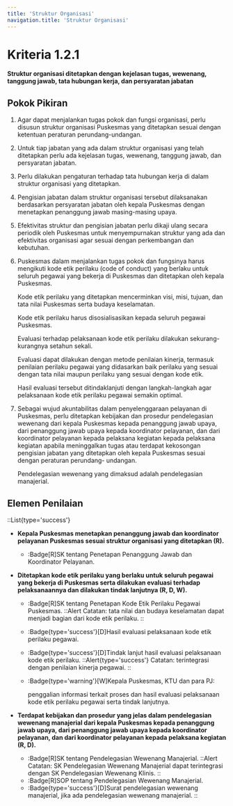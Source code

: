 ```yaml
---
title: 'Struktur Organisasi'
navigation.title: 'Struktur Organisasi'
---
```


# Kriteria 1.2.1 
**Struktur organisasi ditetapkan dengan kejelasan tugas, wewenang, tanggung jawab, tata hubungan kerja, dan persyaratan jabatan** 

## Pokok Pikiran 

1. Agar dapat menjalankan tugas pokok dan fungsi organisasi, perlu disusun struktur organisasi Puskesmas yang ditetapkan sesuai dengan ketentuan peraturan perundang-undangan. 
2. Untuk tiap jabatan yang ada dalam struktur organisasi yang telah ditetapkan perlu ada kejelasan tugas, wewenang, tanggung jawab, dan persyaratan jabatan. 
3. Perlu dilakukan pengaturan terhadap tata hubungan kerja di dalam struktur organisasi yang ditetapkan. 
4. Pengisian jabatan dalam struktur organisasi tersebut dilaksanakan berdasarkan persyaratan jabatan oleh kepala Puskesmas dengan menetapkan penanggung jawab masing-masing upaya. 
5. Efektivitas struktur dan pengisian jabatan perlu dikaji ulang secara periodik oleh Puskesmas untuk menyempurnakan struktur yang ada dan efektivitas organisasi agar sesuai dengan perkembangan dan kebutuhan. 
6. Puskesmas dalam menjalankan tugas pokok dan fungsinya harus mengikuti kode etik perilaku (code of conduct) yang berlaku untuk seluruh pegawai yang bekerja di Puskesmas dan ditetapkan oleh kepala Puskesmas. 

    Kode etik perilaku yang ditetapkan mencerminkan visi, misi, tujuan, dan tata nilai Puskesmas serta budaya keselamatan. 

    Kode etik perilaku harus disosialisasikan kepada seluruh pegawai Puskesmas. 

    Evaluasi terhadap pelaksanaan kode etik perilaku dilakukan sekurang-kurangnya setahun sekali. 

    Evaluasi dapat dilakukan dengan metode penilaian kinerja, termasuk penilaian perilaku pegawai yang didasarkan baik perilaku yang sesuai dengan tata nilai maupun perilaku yang sesuai dengan kode etik. 

    Hasil evaluasi tersebut ditindaklanjuti dengan langkah-langkah agar pelaksanaan kode etik perilaku pegawai semakin optimal. 
 
7. Sebagai wujud akuntabilitas dalam penyelenggaraan pelayanan di Puskesmas, perlu ditetapkan kebijakan dan prosedur pendelegasian wewenang dari kepala Puskesmas kepada penanggung jawab upaya, dari penanggung jawab upaya kepada koordinator pelayanan, dan dari koordinator pelayanan kepada pelaksana kegiatan kepada pelaksana kegiatan apabila meninggalkan tugas atau terdapat kekosongan pengisian jabatan yang ditetapkan oleh kepala Puskesmas sesuai dengan peraturan perundang- undangan. 
    
    Pendelegasian wewenang yang dimaksud adalah pendelegasian manajerial. 
 
## Elemen Penilaian
::List{type='success'}
- **Kepala Puskesmas menetapkan penanggung jawab dan koordinator pelayanan Puskesmas sesuai struktur organisasi yang ditetapkan (R).**  

  - :Badge[R]SK tentang Penetapan Penanggung Jawab dan Koordinator Pelayanan. 

- **Ditetapkan kode etik perilaku yang berlaku untuk seluruh pegawai yang bekerja di Puskesmas serta dilakukan evaluasi terhadap pelaksanaannya dan dilakukan tindak lanjutnya (R, D, W).** 

  - :Badge[R]SK tentang Penetapan Kode Etik Perilaku Pegawai Puskesmas. 
    ::Alert
    Catatan: tata nilai dan budaya keselamatan dapat menjadi bagian dari kode etik perilaku. 
    ::

  - :Badge{type='success'}[D]Hasil evaluasi pelaksanaan kode etik perilaku pegawai. 
  - :Badge{type='success'}[D]Tindak lanjut hasil evaluasi pelaksanaan kode etik perilaku.
    ::Alert{type='success'}
      Catatan: terintegrasi dengan penilaian kinerja pegawai. 
    ::
  - :Badge{type='warning'}[W]Kepala Puskesmas, KTU dan para PJ: 
    
    penggalian informasi terkait proses dan hasil evaluasi pelaksanaan kode etik perilaku pegawai serta tindak lanjutnya.


- **Terdapat kebijakan dan prosedur yang jelas dalam pendelegasian wewenang manajerial dari kepala Puskesmas kepada penanggung jawab upaya, dari penanggung jawab upaya kepada koordinator pelayanan, dan dari koordinator  pelayanan kepada pelaksana kegiatan (R, D).**  

  - :Badge[R]SK tentang Pendelegasian Wewenang Manajerial. 
    ::Alert
    Catatan: SK Pendelegasian Wewenang Manajerial dapat terintegrasi dengan SK Pendelegasian Wewenang Klinis. 
    ::
  - :Badge[R]SOP tentang Pendelegasian  Wewenang Manajerial. 
  - :Badge{type='success'}[D]Surat pendelegasian wewenang manajerial, jika ada pendelegasian wewenang manajerial. 
::